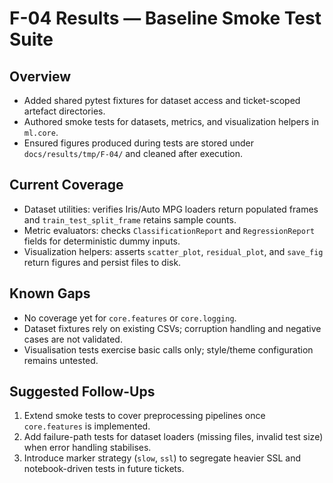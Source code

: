 # F-04 Results — Baseline Smoke Test Suite

## Overview

- Added shared pytest fixtures for dataset access and ticket-scoped artefact directories.
- Authored smoke tests for datasets, metrics, and visualization helpers in `ml.core`.
- Ensured figures produced during tests are stored under `docs/results/tmp/F-04/` and cleaned after execution.

## Current Coverage

- Dataset utilities: verifies Iris/Auto MPG loaders return populated frames and `train_test_split_frame` retains sample counts.
- Metric evaluators: checks `ClassificationReport` and `RegressionReport` fields for deterministic dummy inputs.
- Visualization helpers: asserts `scatter_plot`, `residual_plot`, and `save_fig` return figures and persist files to disk.

## Known Gaps

- No coverage yet for `core.features` or `core.logging`.
- Dataset fixtures rely on existing CSVs; corruption handling and negative cases are not validated.
- Visualisation tests exercise basic calls only; style/theme configuration remains untested.

## Suggested Follow-Ups

1. Extend smoke tests to cover preprocessing pipelines once `core.features` is implemented.
2. Add failure-path tests for dataset loaders (missing files, invalid test size) when error handling stabilises.
3. Introduce marker strategy (`slow`, `ssl`) to segregate heavier SSL and notebook-driven tests in future tickets.
